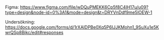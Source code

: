 Figma:
https://www.figma.com/file/wDQuPMEKK6Cp5f8C4IH17u/u09?type=design&node-id=0%3A1&mode=design&t=DRYVnDdf9me5lOEW-1

Undersökning:
https://docs.google.com/forms/d/1rXAIDPBe0Xq5P6IJJKMohn1_9SuXu1e5KwrQSp8Bikc/edit#responses